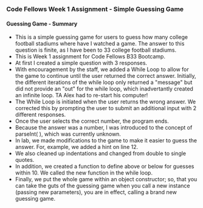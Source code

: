 ### Code Fellows Week 1 Assignment - Simple Guessing Game

#### Guessing Game - Summary

+ This is a simple guessing game for users to guess how many college football stadiums where have I watched a game. The answer to this question is finite, as I have been to 33 college football stadiums.
+ This is Week 1 assignment for Code Fellows B33 Bootcamp.
+ At first I created a simple question with 3 responses.
+ With encouragement by the staff, we added a While Loop to allow for the game to continue until the user returned the correct answer. Initially, the different iterations of the while loop only returned a "message" but did not provide an "out" for the while loop, which inadvertantly created an infinite loop. TA Alex had to re-start his computer!
+ The While Loop is initiated when the user returns the wrong answer. We corrected this by prompting the user to submit an additional input with 2 different responses.
+ Once the user selects the correct number, the program ends.
+ Because the answer was a number, I was introduced to the concept of parseInt( ), which was currently unknown.
+ In lab, we made modifications to the game to make it easier to guess the answer. For, example, we added a hint on line 12.
+ We also cleaned up indentations and changed from double to single quotes.
+ In addition, we created a function to define above or below for guesses within 10. We called the new function in the while loop.
+ Finally, we put the whole game within an object constructor; so, that you can take the guts of the guessing game when you call a new instance (passing new parameters), you are in effect, calling a brand new guessing game.
